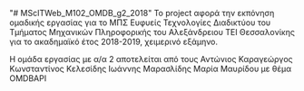 "# MScITWeb_M102_OMDB_g2_2018" 
Το project αφορά την εκπόνηση ομαδικής εργασίας για το ΜΠΣ Ευφυείς Τεχνολογίες Διαδικτύου του Τμήματος Μηχανικών Πληροφορικής του Αλεξάνδρειου ΤΕΙ Θεσσαλονίκης για το ακαδημαϊκό έτος 2018-2019, χειμερινό εξάμηνο.

Η ομάδα εργασίας με α/α 2 αποτελείται από τους
Αντώνιος Καραγεώργος
Κωνσταντίνος Κελεσίδης
Ιωάννης Μαρασλίδης
Μαρία Μαυρίδου
με θέμα OMDBAPI
